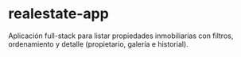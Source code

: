 # realestate-app
Aplicación full-stack para listar propiedades inmobiliarias con filtros, ordenamiento y detalle (propietario, galería e historial).
